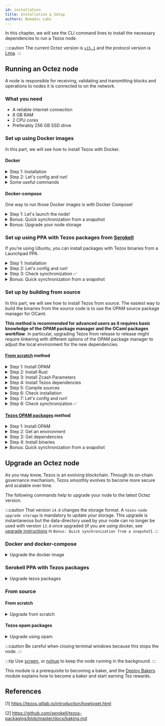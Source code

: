 ```yaml
---
id: installation
title: Installation & Setup
authors: Nomadic Labs
---
```


In this chapter, we will see the CLI command lines to install the necessary dependencies to run a Tezos node.

:::caution
The current Octez version is [`v15.1`](https://tezos.gitlab.io/releases/version-15.html) and the protocol version is [Lima](https://tezos.gitlab.io/protocols/015_lima.html).
:::

## Running an Octez node

A node is responsible for receiving, validating and transmitting blocks and operations to nodes it is connected to on the network.

### What you need

- A reliable internet connection
- 8 GB RAM
- 2 CPU cores
- Preferably 256 GB SSD drive

### Set up using Docker images

In this part, we will see how to install Tezos with Docker.

#### Docker

<details>
<summary>Step 1: Installation</summary>

If you don't have Docker on your machine, you can install it with the following command:

```bash
sudo apt install docker.io
```

and follow instructions on: <https://docs.docker.com/engine/install/linux-postinstall/>.
</details>

<details>
<summary>Step 2: Let's config and run!</summary>

Run the node in detached mode (`-d`), as instance on the testnet Limanet network with the
history-mode "full" using the following command:

```bash
docker run --name=tezos-public-node-full -v node-data-volume:/var/run/tezos/node tezos/tezos:latest octez-node --network=limanet
```

This command will automatically download the `tezos/tezos:latest` image:

- `-v node-data-volume:/var/run/tezos/node` mount node-data-volume to the specified container. It is where blockchain
data will be stored
- `--network= NETWORK` selects which network to run. Possible values are: **sandbox**, **mainnet**,
**[testnet]** (e.g., ghostnet, limanet, kathmandunet, jakartanet. Learn more about testnet aliases [here](https://tezos.gitlab.io/introduction/test_networks.html)). **Default is mainnet.**
- `--history-mode= MODE` lets you set the mode for the node's blockchain history storage.
Possible values are **archive** , **full** (default), **full:N** , **rolling** , **rolling:N**.

  - *Archive mode* retains all data since the genesis block.

  - *Full mode* only maintains block headers and operations allowing replaying of the chain since the genesis, if wanted. *Full mode* is recommended to bake. More information [here](https://tezos.gitlab.io/user/history_modes.html).

  - *Rolling mode* retains only the most recent data and deletes the rest.

For both *Full* and *Rolling* modes, it is possible to adjust the number of cycles to preserve by using
the **:N** annotation. The default number of preserved cycles is 5. The value experimental-rolling is
deprecated but is equivalent to rolling which should be used instead.

Read more about node configuration [here](https://tezos.gitlab.io/introduction/howtouse.html#node-configuration).

After a few minutes, your node identity will be generated and you will be able to check if the node is
bootstrapped:

```bash
docker exec -it tezos-public-node-full octez-client --endpoint http://127.0.0.1:8732 bootstrapped
```

(Use **Ctrl+C** to stop logs displaying)
</details>

<details>
<summary>Some useful commands</summary>

To see the manual of commands you can use:

```bash
docker run -it tezos/tezos:latest man
```

To see the various commands and options of the tezos node, use the following command:

```bash
docker run -it tezos/tezos:latest octez-node --help
```

To use the client:

```bash
docker exec -it tezos-public-node-full octez-client --help
```

</details>

#### **Docker-compose**

One way to run those Docker images is with Docker Compose!

<details>
<summary>Step 1: Let's launch the node!</summary>

The code below launches a *full node* for the Lima protocol (**mainnet**). More information [here](https://tezos.gitlab.io/user/history_modes.html).

```yml
version: "3.4"
volumes:
  node_data_full:
    name: mainnet-node
    external: false  
  client_data:
    name: mainnet-client
    external: false
services:
####################################################################################################################################
# You have to uncomment this section if you want to synchronize your node using a snapshot, else you can ignore or delete it.
# Replace /absolute/path/to/your_snapshot.full:/snapshot by the absolute path to the downloaded snapshot.
###################################################################################################################################  
#  import:
#    image: tezos/tezos:latest
#    container_name: tezos-snapshot-import
#    command: tezos-snapshot-import
#    volumes:
#      - node_data_full:/var/run/tezos/node
#      - client_data:/var/run/tezos/client
#      - "/absolute/path/to/your_snapshot.full:/snapshot"
################################################################################################
# If you want to run a node with history-mode=full, keep that "node_full" part, else delete it.
# You can change the version of the image of tezos in : image: tezos/tezos:v15.1
# You can change the --network=NETWORK option.
################################################################################################
  node_full:
    container_name: tezos-public-node-full
    image: tezos/tezos:latest
    command: octez-node --net-addr :9732 --rpc-addr 127.0.0.1:8732 --rpc-addr 0.0.0.0:8732 --allow-all-rpc 0.0.0.0:8732 --history-mode=full
    ports:
    - '9732:9732'
    - '8732:8732'
    expose:
    - "8732"
    - "9732" 
    privileged: true
    volumes:
     - node_data_full:/var/run/tezos/node
     - client_data:/var/run/tezos/client
     - /dev/bus/usb:/dev/bus/usb
    restart: on-failure
    network_mode: "host"
```

Copy-paste the code above into a `docker-compose.yml` file, and start the node with:

```bash
docker-compose -f docker-compose.yml up -d
```

To check if the node is bootstrapped:

```bash
docker exec -it tezos-public-node-full octez-client --endpoint http://127.0.0.1:8732 bootstrapped
```

</details>

<details>
<summary>Bonus: Quick synchronization from a snapshot</summary>

If you want your node to be bootstrapped quickly, you can synchronize it with the blockchain using
a snapshot.

**1.** Download a .full snapshot from a snapshot provider (<https://xtz-shots.io/>, <https://snapshots.tezos.marigold.dev/>, <https://snapshots-tezos.giganode.io/>, <https://lambsonacid.nl/>),  in your current repository by replacing with `<snapshot_url>` in following command:

```bash
wget <snapshot_url>
```

**2.** Launch the node daemon:

```bash
docker-compose up -d node_full
sudo docker exec -it tezos-public-node-full sh
sudo rm /var/run/tezos/data/lock
exit
```

**3.** Stop the node:

```bash
docker-compose stop node_full
```

**4.** Execute these commands to clean up data and avoid duplicates:

```bash
sudo su
rm -rf /var/lib/docker/volumes/mainnet-node/_data/data/context
rm -rf /var/lib/docker/volumes/mainnet-node/_data/data/store
rm -rf /var/lib/docker/volumes/mainnet-node/_data/data/lock
```

(do **Ctrl+d** to quit su mode)

**5.** In the .yml file presented in Step 1, replace `/absolute/path/to/your_snapshot.full:/snapshot` by the absolute path to the
downloaded snapshot. You can use `pwd` command to know the absolute path of your current repository. ( **Read the comment in the .yml file in Step 1** )

**6.** Upload the snapshot into the `mainnet-node` volume (You must uncomment the dedicated `import` part of the docker-compose file that was previously commented with `#`):

```bash
docker-compose up import
```

You will have to wait ~1-2 hours to import a full snapshot.

**7.** Start synchro from snapshot:

```bash
docker-compose stop import
docker-compose up -d node_full
```

</details>

<details>
<summary><a name="upgrade-storage">Bonus: Upgrade your node storage</a></summary>

Some protocol or client changes require upgrading the node storage.
You can simply update it with the following commands:

**1.** Stop the running container:

```bash
docker-compose stop node_full
```

**2.** Upgrade the storage:

```bash
docker run -it -v node_data_full:/var/run/tezos/node tezos/tezos:latest tezos-upgrade-storage
```

:::warning
If you encounter an error, follow these steps before proceeding to `step 2`:

**1.** Go inside the container:

```bash
docker run -it --entrypoint=/bin/sh -v node_data_full:/var/run/tezos/node tezos/tezos:latest
```

**2.** Delete lock files and change node data file ownership/group:

```bash
cd /var/run/tezos/node/
sudo chown -R tezos.tezos .
rm data/lock
```
:::

</details>

### Set up using PPA with Tezos packages from [Serokell](https://github.com/serokell/tezos-packaging)

If you’re using Ubuntu, you can install packages with Tezos binaries from a Launchpad PPA.

<details>
<summary>Step 1: Installation</summary>

In order to add the stable release PPA repository to your machine, do:

```bash
REPO="ppa:serokell/tezos"
```

Then, to install the binaries, run the following commands:

```bash
sudo add-apt-repository -y $REPO && sudo apt-get update
sudo apt-get install -y tezos-client
sudo apt-get install -y tezos-node
```

</details>

<details>
<summary>Step 2: Let's config and run!</summary>

The following command configures the node for the **Ghostnet** Network ([Tezos semi-permanent test network](https://teztnets.xyz/ghostnet-about)) and stores
data in the specified directory `~/tezos-ghostnet` with the *full mode*:

```bash
tezos-node config init --data-dir ~/tezos-ghostnet --network=ghostnet --history-mode=full
```

- `data-dir` Define the directory where the data will be stored (by default, it is in `.tezos-node`).

- `--network=NETWORK` Select which network to run. Possible values are: sandbox, mainnet,
[testnet] (e.g., ghostnet, limanet, kathmandunet. Learn more about testnet aliases [here](https://tezos.gitlab.io/introduction/test_networks.html)). **Default is mainnet**.

- `--history-mode=MODE` Set the mode for the chain's data history storage. Possible values are **archive** , **full** (default), **full:N**, **rolling**, **rolling:N**.

  - *Archive mode* retains all data since the genesis block.

  - *Full mode* only maintains block headers and operations allowing replaying of the chain since the genesis, if wanted. *Full mode* is recommended to bake. More information [here](https://tezos.gitlab.io/user/history_modes.html).

  - *Rolling mode* retains only the most recent data and deletes the rest.

For both *Full* and *Rolling* modes, it is possible to adjust the number of cycles to preserve by using
the **:N** annotation. The default number of preserved cycles is 5. The value experimental-rolling is
deprecated but is equivalent to rolling which should be used instead.

Read more about node configuration [here](https://tezos.gitlab.io/introduction/howtouse.html#node-configuration).

You can run the node with:

```bash
tezos-node run --rpc-addr 127.0.0.1:8732 --log-output tezos.log --data-dir ~/tezos-ghostnet
```

- `--rpc-addr url:port` activate the RPC interface that will allow communication with the node. By default, it runs on port `8732` so it is not mandatory to specify it.

- `--log-output tezos.log` will saved logs of the node in the `tezos.log` file.

- `data-dir` Define the directory where the data will be stored (by default, it is in `.tezos-node`).

</details>

<details>
<summary>Step 3: Check synchronization ✅</summary>

The Octez client can be used to interact with the node. It can query its status or ask the node to
perform some actions. For example, after starting your node, you can check if it has finished
synchronizing with the following command (you can use another terminal window if you still watch
the log):

```bash
tezos-client -E http://127.0.0.1:8732/ bootstrapped
```

- `-E` option is equal to `--endpoint` option

When you see the message " *Node is Bootstrapped* ", your Tezos node is synchronized with the
blockchain and you may now perform operations on it!
</details>

<details>
<summary>Bonus: Quick synchronization from a snapshot</summary>

If you want your node to be bootstrapped quickly, you can synchronize it with the blockchain using
a snapshot.

**1.** Download a `.full` snapshot from a snapshot provider (<https://xtz-shots.io/>, <https://snapshots.tezos.marigold.dev/>, <https://snapshots-tezos.giganode.io/>, <https://lambsonacid.nl/>) in your current repository
by replacing with `<snapshot_url>` in following command:

```bash
wget <snapshot_url>
```

**2.** Register the current directory in a variable:

```bash
path=$(pwd)
```

**3.** Import from the snapshot!

(Replace `<name_of_snapshot_file>`)

```bash
tezos-node snapshot import $path/<name_of_snapshot_file>
```

(It is possible to define the directory where the data will be stored with `--data-dir
directory`, by default, it is in `.tezos-node`)

**4.** You can get some information with the following command:

```bash
tezos-node snapshot info $path/<name_of_snapshot_file>
```

</details>

### Set up by building from source

In this part, we will see how to install Tezos from source.
The easiest way to build the binaries from the source code is to use the OPAM source package manager for
OCaml.

**This method is recommended for advanced users as it requires basic knowledge of the OPAM package
manager and the OCaml packages workflow**. In particular, upgrading Tezos from release to release might
require tinkering with different options of the OPAM package manager to adjust the local environment for the
new dependencies.

#### [From scratch](https://tezos.gitlab.io/introduction/howtoget.html#setting-up-the-development-environment-from-scratch) method

<details>
<summary>Step 1: Install OPAM</summary>

First, you need to install the OPAM package manager, at least version 2.0, that you can get by
following the install instructions.
The quickest way to get the latest opam up and working is to run this script:

```bash
bash -c "sh <(curl -fsSL https://raw.githubusercontent.com/ocaml/opam/master/shell/install.sh)"
```

:::note
If you have trouble with `curl`, just download the script and run `sh install.sh`.
:::

For the next command line, answers the prompts with 'N' then 'y'. You may also be prompted for
your `sudo` password. You may encounter a "switch" error, but you can ignore it.

```bash
opam init --bare
```

</details>

<details>
<summary>Step 2: Install Rust</summary>
Compiling Tezos requires the Rust compiler, version 1.52.1, and the Cargo package manager for
Rust to be installed. If you have [rustup](https://rustup.rs/) installed, you can use [rustup](https://rustup.rs/) to install both. If you do not have `rustup`, please avoid installing it from Snapcraft; you can rather follow the simple
installation process shown below:

```bash
cd $HOME
wget https://sh.rustup.rs/rustup-init.sh
chmod +x rustup-init.sh
./rustup-init.sh --profile minimal --default-toolchain 1.52.1 -y
```

Once Rust is installed, note that your `PATH` environment variable (in `.profile`) may be
updated and you will need to restart your session so that changes can be taken into account.
Alternatively, you can do it manually without restarting your session with the following command :

```bash
source $HOME/.cargo/env
```

</details>

<details>
<summary>Step 3: Install Zcash Parameters</summary>

Tezos binaries require the Zcash parameter files to run. This is for shielded/confidential
transactions with [Sapling](https://docs.nomadic-labs.com/nomadic-labs-knowledge-center/sapling-making-con-dential-transactions-on-tezos), that were added in the **Edo** amendment. If you compile from source and
move Tezos to another location (such as `/usr/local/bin`), the Tezos binaries may prompt
you to install the Zcash parameter files. The easiest way is to download and run this script:

```bash
wget https://raw.githubusercontent.com/zcash/zcash/master/zcutil/fetch-params.sh
chmod +x fetch-params.sh
./fetch-params.sh
```

</details>

<details>
<summary>Step 4: Install Tezos dependencies</summary>

Install the libraries that Tezos is dependent on:

```bash
sudo apt-get install -y rsync git m4 build-essential patch unzip wget pkg-config libgmp-dev libev-dev libhidapi-dev opam jq zlib1g-dev bc autoconf
```

Get the source code:

```bash
git clone https://gitlab.com/tezos/tezos.git
cd tezos
git checkout latest-release
```

Install tezos dependencies:

```bash
make build-deps
```

You may encounter a "switch" error, but you can ignore it.

You may encounter failures in the processes of the `make build-deps` command. In that case,
just re-type the command `opam init --bare` to re-initiate.
</details>

<details>
<summary>Step 5: Compile sources</summary>

Compile sources:

```bash
eval $(opam env)
make
```

</details>

<details>
<summary>Step 6: Check installation</summary>

To check the installation you can use the following commands:

```bash
octez-node --version
```

</details>

<details>
<summary>Step 7: Let's config and run!</summary>

It is possible to define the directory where the data will be stored with `--data-dir` (by default, it is in `.octez-node`).

`--network=NETWORK` Select which network to run. Possible values are: sandbox, mainnet,
[testnet] (e.g., ghostnet, limanet, kathmandunet. Learn more about testnet aliases [here](https://tezos.gitlab.io/introduction/test_networks.html)). **Default is mainnet**.

`--history-mode= MODE` Set the mode for the chain's data history storage. Possible values are **archive** , **full** (default), **full:N**, **rolling**, **rolling:N**.

- Archive mode retains all data since the genesis block.
- Full mode only maintains block headers and operations allowing replaying the chain since the genesis if wanted (full mode is recommended to bake. More information [here](https://tezos.gitlab.io/user/history_modes.html)).
- Rolling mode retains only the most recent data and deletes the rest.

For both Full and Rolling modes, it is possible to adjust the number of cycles to preserve by using
the **:N** annotation. The default number of preserved cycles is 5. The value experimental-rolling is
deprecated but is equivalent to rolling which should be used instead.

Read more about node configuration [here](https://tezos.gitlab.io/introduction/howtouse.html#node-configuration)).

For example, the following command configures the node for the **Ghostnet** Network and stores
data in the specified directory `~/tezos-ghostnet` with the **full** mode.

```bash
octez-node config init --data-dir ~/tezos-ghostnet --network=ghostnet --history-mode=full
```

You can run the node with :

```bash
octez-node run --rpc-addr 127.0.0.1:8732 --log-output tezos.log
```

The parameter `--rpc-addr url:port` activate the RPC interface that will allow
communication with the node. By default, it runs on port `8732` so it is not mandatory to specify it.
The file `tezos.log` will be saved in `/home/user/`.
</details>

<details>
<summary>Step 8: Check synchronization ✅</summary>

The Octez client can be used to interact with the node. It can query its status or ask the node to
perform some actions. For example, after starting your node, you can check if it has finished
synchronizing with the following command (you can use another terminal window if you still watch
the log) :

```bash
octez-client -E http://127.0.0.1:8732/ bootstrapped
```

Where:

- `-E` option is equal to `--endpoint` option

When you see the message " *Node is Bootstrapped* ", your Tezos node is synchronized with the
blockchain, and you may now perform operations on it!
</details>

#### [Tezos OPAM packages](https://tezos.gitlab.io/introduction/howtoget.html#install-tezos-opam-packages) method

<details>
<summary>Step 1: Install OPAM</summary>

First, you need to install the OPAM package manager, at least version 2.0, that you can get by
following the install instructions.
The quickest way to get the latest opam up and working is to run this script:

```bash
bash -c "sh <(curl -fsSL https://raw.githubusercontent.com/ocaml/opam/master/shell/install.sh)"
```

:::note
If you have trouble with `curl`, just download the script and run `sh install.sh`.
:::

For the next command line, answers the prompts with 'N' then 'y'. You may also be prompted for
your `sudo` password. You may encounter a "switch" error, but you can ignore it.

```bash
opam init --bare
```

</details>

<details>
<summary>Step 2: Get an environment</summary>

```bash
wget -O latest-release:version.sh https://gitlab.com/tezos/tezos/raw/latest-release/scripts/version.sh
```

The binaries need a specific version of the OCaml compiler (see the value of the variable
`$ocaml_version` in file `/tezos/scripts/version.sh`).

```bash
source latest-release:version.sh
opam switch create for_tezos $ocaml_version
eval $(opam env)
```

If you get a `c compiler error`, run this to install some necessary tools:

```bash
sudo apt-get install build-essential
```

</details>

<details>
<summary>Step 3: Get dependencies</summary>

In order to get the system dependencies of the binaries, do:

```bash
opam depext tezos
```

</details>

<details>
<summary>Step 4: Install binaries</summary>

```bash
opam install tezos
```

</details>

<details>

<summary>Bonus: Quick synchronization from a snapshot</summary>

If you want your node to be bootstrapped quickly, you can synchronize it with the blockchain using
a snapshot.

`1:` Download a .full snapshot from a snapshot provider (<https://xtz-shots.io/>, <https://snapshots.tezos.marigold.dev/>, <https://snapshots-tezos.giganode.io/>, <https://lambsonacid.nl/>) in your current repository
by replacing with `<snapshot_url>` in following command:

```bash
wget <snapshot_url>
```

`2:` Register the current directory in a variable:

```bash
path=$(pwd)
```

`3:` Import from the snapshot!

(Replace `<name_of_snapshot_file>`)

```bash
octez-node snapshot import $path/name_of_snapshot_file
```

(It is possible to define the directory where the data will be stored with `--data-dir
directory`, by default, it is in `.octez-node`)

`4:` You can get some information with the following command:

```bash
octez-node snapshot info $path/name_of_snapshot_file
```

</details>

## Upgrade an Octez node

As you may know, Tezos is an evolving blockchain. Through its on-chain governance mechanism, Tezos smoothly evolves to become more secure and scalable
over time.

The following commands help to upgrade your node to the latest Octez version.

:::caution
That version `14.0` changes the storage format. A `tezos-node upgrade storage` is mandatory to update your storage. This upgrade is instantaneous but the data-directory used by your node can no longer be used with version `13.0` once upgraded (if you are using docker, see [upgrade instructions](#upgrade-storage) in `Bonus: Quick synchronization from a snapshot`).
:::

### Docker and docker-compose

<details>
<summary>Upgrade the docker image</summary>
To upgrade your node to the lastest Octez version, replace your previous image version (probably v13.0) by the lastest: v15.1.
Note that if you run the image latest, a restart of your container is sufficient.

To use the `v15.1` image, execute the following command:

```bash
docker run tezos/tezos:v15.1 ...
```
</details>

### Serokell PPA with Tezos packages

<details>
<summary>Upgrade tezos packages</summary>

To fetch the latest node version, run the following command:

```bash
sudo apt-get update
sudo apt-get upgrade
```

</details>

### From source

#### From scratch

<details>
<summary>Upgrade from scratch</summary>

Execute the following commands in your tezos repository:

```bash
git fetch
git checkout v15.1
opam switch remove .
rm -rf _opam _build
make build-deps
eval $(opam env)
make
```
:::caution
A `opam switch remove .` is only needed if you are updating an already compiled repository, not if you are compiling from a freshly cloned repository.
:::
</details>

#### Tezos opam packages

<details>
<summary>Upgrade using opam</summary>

Run the following commands:

```bash
opam update
opam depext
opam upgrade
```
</details>

:::caution
Be careful when closing terminal windows because this stops the node.
:::

:::tip
Use [screen](https://doc.ubuntu-fr.org/screen), or [nohup](https://www.computerhope.com/unix/unohup.htm) to keep the node running in the background.
:::

This module is a prerequisite to becoming a baker, and the [Deploy Bakers](/baking/cli-baker) module explains how to become a baker and start earning Tez rewards.


## References

[1] https://tezos.gitlab.io/introduction/howtoget.html

[2] https://github.com/serokell/tezos-packaging/blob/master/docs/baking.md
